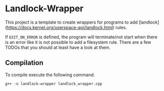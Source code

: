 # Landlock-Wrapper

This project is a template to create wrappers for programs to add [landlock] (https://docs.kernel.org/userspace-api/landlock.html) rules.

If `EXIT_ON_ERROR` is defined, the program will terminate/not start when there is an error like it is not possible to add a filesystem rule.
There are a few TODOs that you should at least have a look at them.

## Compilation
To compile execute the following command:
```
g++ -o landlock-wrapper landlock_wrapper.cpp
```